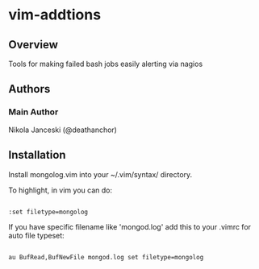 # vim-addtions

## Overview

Tools for making failed bash jobs easily alerting via nagios

## Authors

### Main Author
 Nikola Janceski (@deathanchor)

## Installation

Install mongolog.vim into your ~/.vim/syntax/ directory.

To highlight, in vim you can do:
<pre><code>
:set filetype=mongolog
</code></pre>

If you have specific filename like 'mongod.log' add this to your .vimrc for auto file typeset:

<pre><code>
au BufRead,BufNewFile mongod.log set filetype=mongolog
</code></pre>

